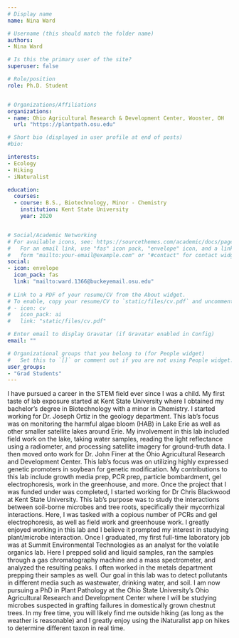 ```yaml
---
# Display name
name: Nina Ward

# Username (this should match the folder name)
authors:
- Nina Ward

# Is this the primary user of the site?
superuser: false

# Role/position
role: Ph.D. Student


# Organizations/Affiliations
organizations:
- name: Ohio Agricultural Research & Development Center, Wooster, OH
  url: "https://plantpath.osu.edu"

# Short bio (displayed in user profile at end of posts)
#bio: 

interests:
- Ecology
- Hiking
- iNaturalist

education:
  courses:
  - course: B.S., Biotechnology, Minor - Chemistry
    institution: Kent State University
    year: 2020


# Social/Academic Networking
# For available icons, see: https://sourcethemes.com/academic/docs/page-builder/#icons
#   For an email link, use "fas" icon pack, "envelope" icon, and a link in the
#   form "mailto:your-email@example.com" or "#contact" for contact widget.
social:
- icon: envelope
  icon_pack: fas
  link: "mailto:ward.1366@buckeyemail.osu.edu"
  
# Link to a PDF of your resume/CV from the About widget.
# To enable, copy your resume/CV to `static/files/cv.pdf` and uncomment the lines below.
# - icon: cv
#   icon_pack: ai
#   link: "static/files/cv.pdf"

# Enter email to display Gravatar (if Gravatar enabled in Config)
email: ""

# Organizational groups that you belong to (for People widget)
#   Set this to `[]` or comment out if you are not using People widget.
user_groups:
- "Grad Students"
---
```


I have pursued a career in the STEM field ever since I was a child. My first taste of lab exposure started at Kent State University where I obtained my bachelor’s degree in Biotechnology with a minor in Chemistry. I started working for Dr. Joseph Ortiz in the geology department. This lab’s focus was on monitoring the harmful algae bloom (HAB) in Lake Erie as well as other smaller satellite lakes around Erie. My involvement in this lab included field work on the lake, taking water samples, reading the light reflectance using a radiometer, and processing satellite imagery for ground-truth data. I then moved onto work for Dr. John Finer at the Ohio Agricultural Research and Development Center. This lab’s focus was on utilizing highly expressed genetic promoters in soybean for genetic modification. My contributions to this lab include growth media prep, PCR prep, particle bombardment, gel electrophoresis, work in the greenhouse, and more. Once the project that I was funded under was completed, I started working for Dr Chris Blackwood at Kent State University. This lab’s purpose was to study the interactions between soil-borne microbes and tree roots, specifically their mycorrhizal interactions. Here, I was tasked with a copious number of PCRs and gel electrophoresis, as well as field work and greenhouse work. I greatly enjoyed working in this lab and I believe it prompted my interest in studying plant/microbe interaction. Once I graduated, my first full-time laboratory job was at Summit Environmental Technologies as an analyst for the volatile organics lab. Here I prepped solid and liquid samples, ran the samples through a gas chromatography machine and a mass spectrometer, and analyzed the resulting peaks. I often worked in the metals department prepping their samples as well. Our goal in this lab was to detect pollutants in different media such as wastewater, drinking water, and soil. I am now pursuing a PhD in Plant Pathology at the Ohio State University’s Ohio Agricultural Research and Development Center where I will be studying microbes suspected in grafting failures in domestically grown chestnut trees. In my free time, you will likely find me outside hiking (as long as the weather is reasonable) and I greatly enjoy using the iNaturalist app on hikes to determine different taxon in real time.

